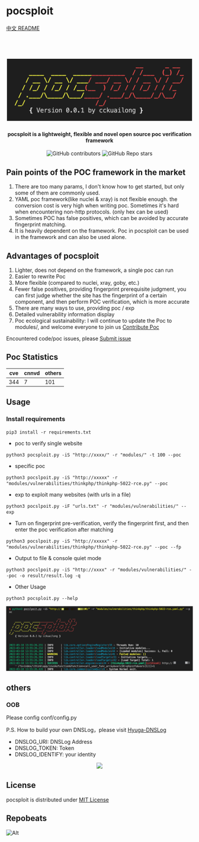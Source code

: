 # pocsploit

[中文 README](README_zh.md)

<h1 align="center">
  <br>
  <img src="img/logo.png" width="500px" alt="Reapoc"></a>
</h1>

<h4 align="center">pocsploit is a lightweight, flexible and novel open source poc verification framework</h4>

<p align="center">
<img alt="GitHub contributors" src="https://img.shields.io/github/contributors/cckuailong/pocsploit">
<img alt="GitHub Repo stars" src="https://img.shields.io/github/stars/cckuailong/pocsploit?style=social">
</p>

## Pain points of the POC framework in the market

1. There are too many params, I don't know how to get started, but only some of them are commonly used.
2. YAML poc framework(like nuclei & xray) is not flexible enough. the conversion cost is very high when writing poc. Sometimes it's hard when encountering non-http protocols. (only hex can be used)
3. Sometimes POC has false positives, which can be avoided by accurate fingerprint matching.
4. It is heavily dependent on the framework. Poc in pocsploit can be used in the framework and can also be used alone.

## Advantages of pocsploit

1. Lighter, does not depend on the framework, a single poc can run
2. Easier to rewrite Poc
3. More flexible (compared to nuclei, xray, goby, etc.)
3. Fewer false positives, providing fingerprint prerequisite judgment, you can first judge whether the site has the fingerprint of a certain component, and then perform POC verification, which is more accurate
4. There are many ways to use, providing poc / exp
5. Detailed vulnerability information display
6. Poc ecological sustainability: I will continue to update the Poc to modules/, and welcome everyone to join us [Contribute Poc](https://github.com/cckuailong/pocsploit/pulls/new)

Encountered code/poc issues, please [Submit issue](https://github.com/cckuailong/pocsploit/issues/new)

## Poc Statistics

|  cve   | cnnvd  | others |
|--------|--------|--------|
|   344  |   7    |   101  |

## Usage

### Install requirements

```
pip3 install -r requirements.txt
```

- poc to verify single website

```
python3 pocsploit.py -iS "http://xxxx/" -r "modules/" -t 100 --poc
```

- specific poc

```
python3 pocslpoit.py -iS "http://xxxxx" -r "modules/vulnerabilities/thinkphp/thinkphp-5022-rce.py" --poc
```

- exp to exploit many websites (with urls in a file)

```
python3 pocslpoit.py -iF "urls.txt" -r "modules/vulnerabilities/" --exp
```

- Turn on fingerprint pre-verification, verify the fingerprint first, and then enter the poc verification after matching

```
python3 pocslpoit.py -iS "http://xxxxx" -r "modules/vulnerabilities/thinkphp/thinkphp-5022-rce.py" --poc --fp
```

- Output to file & console quiet mode

```
python3 pocslpoit.py -iS "http://xxxx" -r "modules/vulnerabilities/" --poc -o result/result.log -q
```

- Other Usage

```
python3 pocsploit.py --help
```

![demo](img/demo.png)

## others

### OOB

Please config conf/config.py

P.S. How to build your own DNSLog，please visit [Hyuga-DNSLog](doc/DNSLog.md)

- DNSLOG_URI: DNSLog Address
- DNSLOG_TOKEN: Token
- DNSLOG_IDENTIFY: your identity

<p align="center">
<a href="https://github.com/cckuailong/pocsploit/graphs/contributors">
  <img src="https://contrib.rocks/image?repo=cckuailong/pocsploit&max=100">
</a>
</p>

## License

pocsploit is distributed under [MIT License](LICENSE)

## Repobeats

![Alt](https://repobeats.axiom.co/api/embed/2078746e0f31620848dc0746df2f6bc5badf8f62.svg "Repobeats analytics image")